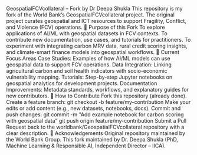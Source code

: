 GeospatialFCVcollateral – Fork by Dr Deepa Shukla
This repository is my fork of the World Bank’s GeospatialFCVcollateral project. The original project curates geospatial and ICT resources to support Fragility, Conflict, and Violence (FCV) operations.
🔎 Purpose of this Fork
To explore applications of AI/ML with geospatial datasets in FCV contexts.
To contribute new documentation, use cases, and tutorials for practitioners.
To experiment with integrating carbon MRV data, rural credit scoring insights, and climate-smart finance models into geospatial workflows.
📂 Current Focus Areas
Case Studies: Examples of how AI/ML models can use geospatial data to support FCV operations.
Data Integration: Linking agricultural carbon and soil health indicators with socio-economic vulnerability mapping.
Tutorials: Step-by-step Jupyter notebooks on geospatial analytics for development projects.
Documentation Improvements: Metadata standards, workflows, and explanatory guides for new contributors.
🚀 How to Contribute
Fork this repository (already done).
Create a feature branch:
git checkout -b feature/my-contribution
Make your edits or add content (e.g., new datasets, notebooks, docs).
Commit and push changes:
git commit -m "Add example notebook for carbon scoring with geospatial data"
git push origin feature/my-contribution
Submit a Pull Request back to the worldbank/GeospatialFCVcollateral repository with a clear description.
📜 Acknowledgements
Original repository maintained by the World Bank Group.
This fork maintained by Dr. Deepa Shukla (PhD, Machine Learning & Responsible AI, Independent Director – IICA).
